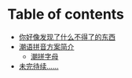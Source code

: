 # Table of contents

* [你好像发现了什么不得了的东西](README.md)
* [潮语拼音方案简介](chao-yu-pin-yin-fang-an-jian-jie/README.md)
  * [潮拼字母](chao-yu-pin-yin-fang-an-jian-jie/chao-pin-zi-mu.md)
* [未完待续……](wei-wan-dai-xu.md)
